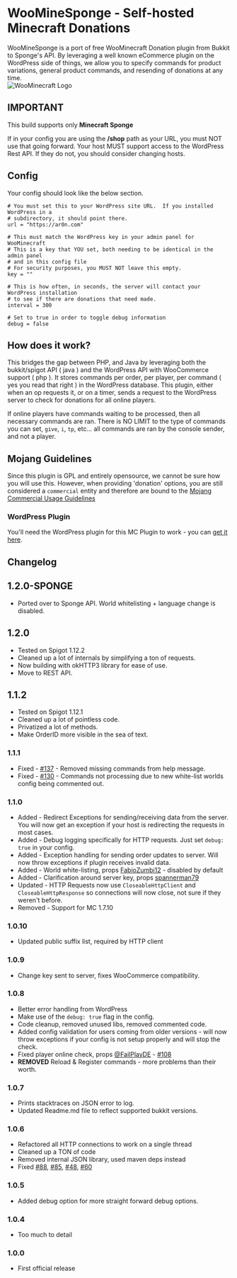 # WooMineSponge - Self-hosted Minecraft Donations

WooMineSponge is a port of free WooMinecraft Donation plugin from Bukkit to Sponge's API.  By leveraging a well known eCommerce plugin on the
WordPress side of things, we allow you to specify commands for product variations, general product commands, and resending of donations at any time.   
![WooMinecraft Logo](https://raw.githubusercontent.com/WooMinecraft/WooMinecraft/master/src/main/resources/wmc-logo.jpg)

## IMPORTANT
This build supports only **Minecraft Sponge**

If in your config you are using the **/shop** path as your URL, you must NOT use that going forward. Your host MUST support
access to the WordPress Rest API. If they do not, you should consider changing hosts.

## Config
Your config should look like the below section.
```
# You must set this to your WordPress site URL.  If you installed WordPress in a
# subdirectory, it should point there.
url = "https://ar0n.com"

# This must match the WordPress key in your admin panel for WooMinecraft
# This is a key that YOU set, both needing to be identical in the admin panel
# and in this config file
# For security purposes, you MUST NOT leave this empty.
key = ""

# This is how often, in seconds, the server will contact your WordPress installation
# to see if there are donations that need made.
interval = 300

# Set to true in order to toggle debug information
debug = false
```

## How does it work?
This bridges the gap between PHP, and Java by leveraging both the bukkit/spigot API ( java ) and the WordPress API with WooCommerce support ( php ). It stores commands
per order, per player, per command ( yes you read that right ) in the WordPress database.  This plugin, either when an op requests it, or on a timer, sends a request to
the WordPress server to check for donations for all online players.

If online players have commands waiting to be processed, then all necessary commands are ran.  There is NO LIMIT to the type of commands you can set, `give`, `i`, `tp`, etc... all commands are ran
by the console sender, and not a player.

## Mojang Guidelines
Since this plugin is GPL and entirely opensource, we cannot be sure how you will use this. However, when providing 'donation' options, you are still considered a 
`commercial` entity and therefore are bound to the [Mojang Commercial Usage Guidelines](https://account.mojang.com/terms#commercial)

### WordPress Plugin
You'll need the WordPress plugin for this MC Plugin to work - you can [get it here](https://github.com/WooMinecraft/woominecraft-wp).

## Changelog

## 1.2.0-SPONGE
* Ported over to Sponge API. World whitelisting + language change is disabled.

## 1.2.0
* Tested on Spigot 1.12.2
* Cleaned up a lot of internals by simplifying a ton of requests.
* Now building with okHTTP3 library for ease of use.
* Move to REST API.

## 1.1.2
* Tested on Spigot 1.12.1
* Cleaned up a lot of pointless code.
* Privatized a lot of methods.
* Make OrderID more visible in the sea of text.

### 1.1.1
* Fixed - [#137](https://github.com/WooMinecraft/WooMinecraft/issues/137) - Removed missing commands from help message.
* Fixed - [#130](https://github.com/WooMinecraft/WooMinecraft/issues/130) - Commands not processing due to new white-list worlds config being commented out.

### 1.1.0
* Added - Redirect Exceptions for sending/receiving data from the server. You will now get an exception if your host is redirecting the requests in most cases.
* Added - Debug logging specifically for HTTP requests. Just set `debug: true` in your config.
* Added - Exception handling for sending order updates to server. Will now throw exceptions if plugin receives invalid data.
* Added - World white-listing, props [FabioZumbi12](https://github.com/WooMinecraft/WooMinecraft/pull/117) - disabled by default
* Added - Clarification around server key, props [spannerman79](https://github.com/WooMinecraft/WooMinecraft/pull/119)
* Updated - HTTP Requests now use `CloseableHttpClient` and `CloseableHttpResponse` so connections will now close, not sure if they weren't before.
* Removed - Support for MC 1.7.10

### 1.0.10
* Updated public suffix list, required by HTTP client

### 1.0.9
* Change key sent to server, fixes WooCommerce compatibility.

### 1.0.8
* Better error handling from WordPress
* Make use of the `debug: true` flag in the config.
* Code cleanup, removed unused libs, removed commented code.
* Added config validation for users coming from older versions - will now throw exceptions if your config is not setup properly and will stop the check.
* Fixed player online check, props [@FailPlayDE](https://github.com/FailPlayDE) - [#108](https://github.com/WooMinecraft/WooMinecraft/pull/108)
* **REMOVED** Reload & Register commands - more problems than their worth.

### 1.0.7
* Prints stacktraces on JSON error to log.
* Updated Readme.md file to reflect supported bukkit versions.

### 1.0.6
* Refactored all HTTP connections to work on a single thread
* Cleaned up a TON of code
* Removed internal JSON library, used maven deps instead
* Fixed [#88](https://github.com/WooMinecraft/WooMinecraft/issues/88), [#85](https://github.com/WooMinecraft/WooMinecraft/issues/85), [#48](https://github.com/WooMinecraft/WooMinecraft/issues/48), [#60](https://github.com/WooMinecraft/WooMinecraft/issues/60)

### 1.0.5
* Added debug option for more straight forward debug options.

### 1.0.4
* Too much to detail

### 1.0.0
* First official release
